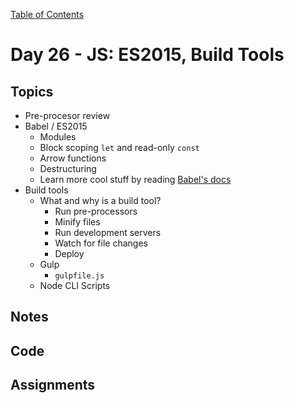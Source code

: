 [Table of Contents](/README.md)

# Day 26 - JS: ES2015, Build Tools

## Topics
* Pre-procesor review
* Babel / ES2015
  * Modules
  * Block scoping `let` and read-only `const`
  * Arrow functions
  * Destructuring
  * Learn more cool stuff by reading [Babel's docs](https://babeljs.io/docs/learn-es2015/)
* Build tools
  * What and why is a build tool?
    * Run pre-processors
    * Minify files
    * Run development servers
    * Watch for file changes
    * Deploy
  * Gulp
    * `gulpfile.js`
  * Node CLI Scripts

## Notes
<!-- More detailed notes from class, including whiteboard photos etc -->

## Code
<!-- Make sure to update the XX in the folder name if you uncomment this block-->
<!-- [Code we wrote in class today](https://github.com/TIY-Austin-Front-End-Engineering/Curriculum/tree/feb2016/notes/day-26/code) -->

## Assignments
